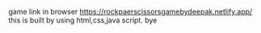 game link in browser https://rockpaerscissorsgamebydeepak.netlify.app/
this is built by using html,css,java script.
bye
